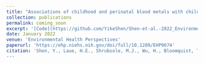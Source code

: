 ```yaml
---
title: "Associations of childhood and perinatal blood metals with children’s gut microbiomes in a Canadian gestation cohort"
collection: publications
permalink: coming_soon
excerpt: '[Code](https://github.com/YikeShen/Shen-et-al.-2022_Environmental-Health-Perspectives), https://github.com/YikeShen/Shen-et-al.-2022_Environmental-Health-Perspectives.'
date: January 2022
venue: 'Environmental Health Perspectives'
paperurl: 'https://ehp.niehs.nih.gov/doi/full/10.1289/EHP9674'
citation: 'Shen, Y., Laue, H.E., Shrubsole, M.J., Wu, H., Bloomquist, T.R., Larouche, A., Zhao, K., Gao, F., Boivin, A., Prada, D., Hunting, D.J., Gillet, V., Takser, L., Baccarelli, A.A. (2022). Associations of childhood and perinatal blood metals with children’s gut microbiomes in a Canadian gestation cohort. Environmental Health Perspectives. 130(1).
---
```

